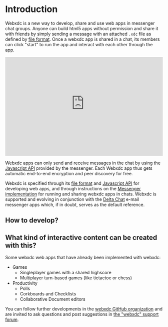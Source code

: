 # Introduction 

Webxdc is a new way to develop, share and use web apps in messenger chat groups. Anyone can build html5 apps without permission and share it with friends by simply sending a message with an attached `.xdc` file as defined by [file format]. Once a webxdc app is shared in a chat, its members can click "start" to run the app and interact with each other through the app. 

<iframe style="max-width: 100%" width="560" height="315" src="https://www.youtube-nocookie.com/embed/I1K4pBvb2pI" title="YouTube video player" frameborder="0" allow="accelerometer; clipboard-write; encrypted-media; gyroscope; picture-in-picture" allowfullscreen></iframe>

Webxdc apps can only send and receive messages in the chat by using the [Javascript API] provided by the messenger. Each Webxdc app thus gets automatic end-to-end encryption and peer discovery for free. 

Webxdc is specified through its [file format] and [Javascript API] for developing web apps, and through instructions on the [Messenger implementation] for running and sharing webxdc apps in chats. Webxdc is supported and evolving in conjunction with the [Delta Chat](https://delta.chat) e-mail messenger apps which, if in doubt, serves as the default reference. 

## How to develop? 


## What kind of interactive content can be created with this?

Some webxdc web apps that have already been implemented with webxdc: 

- Games
  - Singleplayer games with a shared highscore 
  - Multiplayer turn-based games (like tictactoe or chess)
- Productivity
  - Polls
  - Corkboards and Checklists 
  - Collaborative Document editors

You can follow further developments in the [webxdc GitHub organization](https://github.com/webxdc) and are invited to ask questions and post suggestions in [the "webxdc" support forum](https://support.delta.chat/c/webxdc/20).

[file format]: spec.md#webxdc-file-format
[Javascript API]: spec.md#webxdc-api
[Messenger implementation]: spec.md#messenger-implementation
